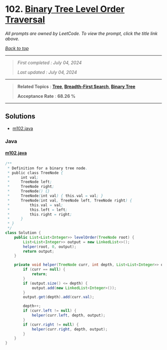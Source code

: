 # 102. [Binary Tree Level Order Traversal](<https://leetcode.com/problems/binary-tree-level-order-traversal>)

*All prompts are owned by LeetCode. To view the prompt, click the title link above.*

*[Back to top](<../README.md>)*

------

> *First completed : July 04, 2024*
>
> *Last updated : July 04, 2024*

------

> **Related Topics** : **[Tree](<by_topic/Tree.md>), [Breadth-First Search](<by_topic/Breadth-First Search.md>), [Binary Tree](<by_topic/Binary Tree.md>)**
>
> **Acceptance Rate** : **68.26 %**

------

## Solutions

- [m102.java](<../my-submissions/m102.java>)
### Java
#### [m102.java](<../my-submissions/m102.java>)
```Java
/**
 * Definition for a binary tree node.
 * public class TreeNode {
 *     int val;
 *     TreeNode left;
 *     TreeNode right;
 *     TreeNode() {}
 *     TreeNode(int val) { this.val = val; }
 *     TreeNode(int val, TreeNode left, TreeNode right) {
 *         this.val = val;
 *         this.left = left;
 *         this.right = right;
 *     }
 * }
 */
class Solution {
    public List<List<Integer>> levelOrder(TreeNode root) {
        List<List<Integer>> output = new LinkedList<>();
        helper(root, 0, output);
        return output;
    }

    private void helper(TreeNode curr, int depth, List<List<Integer>> output) {
        if (curr == null) {
            return;
        }
        if (output.size() <= depth) {
            output.add(new LinkedList<Integer>());
        }
        output.get(depth).add(curr.val);

        depth++;
        if (curr.left != null) {
            helper(curr.left, depth, output);
        }
        if (curr.right != null) {
            helper(curr.right, depth, output);
        }
    }
}
```

